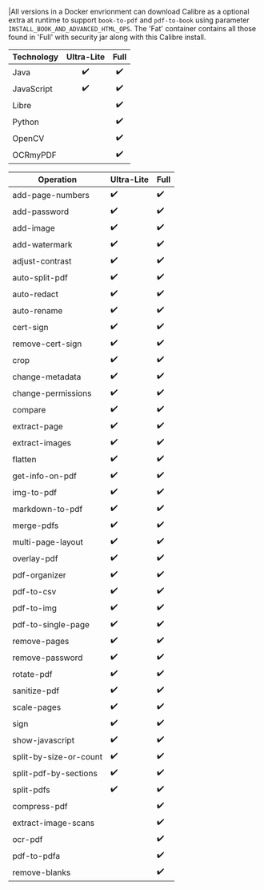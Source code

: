 |All versions in a Docker envrionment can download Calibre as a optional extra at runtime to support `book-to-pdf` and `pdf-to-book` using parameter ``INSTALL_BOOK_AND_ADVANCED_HTML_OPS``.
The 'Fat' container contains all those found in 'Full' with security jar along with this Calibre install. 

Technology | Ultra-Lite | Full  |
| ---------- | :--------: | :---: |
| Java       |     ✔️      |   ✔️   |
| JavaScript |     ✔️      |   ✔️   |
| Libre      |            |   ✔️   |
| Python     |            |   ✔️   |
| OpenCV     |            |   ✔️   |
| OCRmyPDF   |            |   ✔️   |

| Operation              | Ultra-Lite | Full |
| ---------------------- | ---------- | ---- |
| add-page-numbers       | ✔️          | ✔️    |
| add-password           | ✔️          | ✔️    |
| add-image              | ✔️          | ✔️    |
| add-watermark          | ✔️          | ✔️    |
| adjust-contrast        | ✔️          | ✔️    |
| auto-split-pdf         | ✔️          | ✔️    |
| auto-redact            | ✔️          | ✔️    |
| auto-rename            | ✔️          | ✔️    |
| cert-sign              | ✔️          | ✔️    |
| remove-cert-sign       | ✔️          | ✔️    |
| crop                   | ✔️          | ✔️    |
| change-metadata        | ✔️          | ✔️    |
| change-permissions     | ✔️          | ✔️    |
| compare                | ✔️          | ✔️    |
| extract-page           | ✔️          | ✔️    |
| extract-images         | ✔️          | ✔️    |
| flatten                | ✔️          | ✔️    |
| get-info-on-pdf        | ✔️          | ✔️    |
| img-to-pdf             | ✔️          | ✔️    |
| markdown-to-pdf        | ✔️          | ✔️    |
| merge-pdfs             | ✔️          | ✔️    |
| multi-page-layout      | ✔️          | ✔️    |
| overlay-pdf            | ✔️          | ✔️    |
| pdf-organizer          | ✔️          | ✔️    |
| pdf-to-csv             | ✔️          | ✔️    |
| pdf-to-img             | ✔️          | ✔️    |
| pdf-to-single-page     | ✔️          | ✔️    |
| remove-pages           | ✔️          | ✔️    |
| remove-password        | ✔️          | ✔️    |
| rotate-pdf             | ✔️          | ✔️    |
| sanitize-pdf           | ✔️          | ✔️    |
| scale-pages            | ✔️          | ✔️    |
| sign                   | ✔️          | ✔️    |
| show-javascript        | ✔️          | ✔️    |
| split-by-size-or-count | ✔️          | ✔️    |
| split-pdf-by-sections  | ✔️          | ✔️    |
| split-pdfs             | ✔️          | ✔️    |
| compress-pdf           |            | ✔️    |
| extract-image-scans    |            | ✔️    |
| ocr-pdf                |            | ✔️    |
| pdf-to-pdfa            |            | ✔️    |
| remove-blanks          |            | ✔️    |
